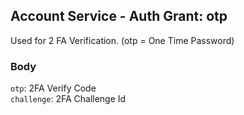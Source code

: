 ## Account Service - Auth Grant: otp

Used for 2 FA Verification. (otp = One Time Password)

### Body

`otp`: 2FA Verify Code \
`challenge`: 2FA Challenge Id
